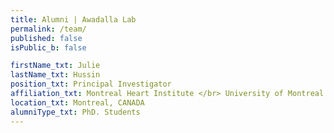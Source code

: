 ```yaml
---
title: Alumni | Awadalla Lab
permalink: /team/
published: false
isPublic_b: false

firstName_txt: Julie
lastName_txt: Hussin 
position_txt: Principal Investigator
affiliation_txt: Montreal Heart Institute </br> University of Montreal
location_txt: Montreal, CANADA
alumniType_txt: PhD. Students
---
```

